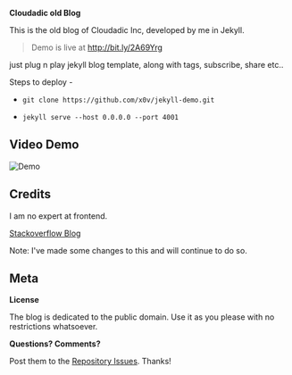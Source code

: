 **Cloudadic old Blog**

This is the old blog of Cloudadic Inc, developed by me in Jekyll. 

> Demo is live at http://bit.ly/2A69Yrg

just plug n play jekyll blog template, along with tags, subscribe, share etc..

Steps to deploy -
* `git clone https://github.com/x0v/jekyll-demo.git`

* `jekyll serve --host 0.0.0.0 --port 4001`

## Video Demo
![Demo](https://s2.postimg.org/b4g430veh/jekyll-demo.gif)

## Credits
I am no expert at frontend.

[Stackoverflow Blog](https://stackoverflow.blog/)

Note: I've made some changes to this and will continue to do so.

## Meta

**License**

The blog is dedicated to the public domain. Use it as you please with no restrictions whatsoever.

**Questions? Comments?**

Post them to the [Repository Issues](https://github.com/x0v/jekyll-demo/issues/new). Thanks!



